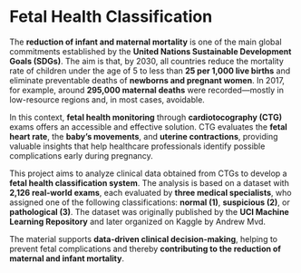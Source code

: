 # Fetal Health Classification

The **reduction of infant and maternal mortality** is one of the main global commitments established by the **United Nations Sustainable Development Goals (SDGs)**. The aim is that, by 2030, all countries reduce the mortality rate of children under the age of 5 to less than **25 per 1,000 live births** and eliminate preventable deaths of **newborns and pregnant women**. In 2017, for example, around **295,000 maternal deaths** were recorded—mostly in low-resource regions and, in most cases, avoidable.

In this context, **fetal health monitoring** through **cardiotocography (CTG)** exams offers an accessible and effective solution. CTG evaluates the **fetal heart rate**, the **baby’s movements**, and **uterine contractions**, providing valuable insights that help healthcare professionals identify possible complications early during pregnancy.

This project aims to analyze clinical data obtained from CTGs to develop a **fetal health classification system**. The analysis is based on a dataset with **2,126 real-world exams**, each evaluated by **three medical specialists**, who assigned one of the following classifications: **normal (1)**, **suspicious (2)**, or **pathological (3)**. The dataset was originally published by the **UCI Machine Learning Repository** and later organized on Kaggle by Andrew Mvd.

The material supports **data-driven clinical decision-making**, helping to prevent fetal complications and thereby **contributing to the reduction of maternal and infant mortality**.


